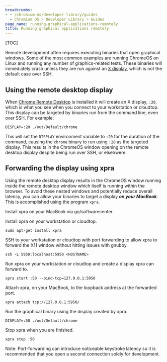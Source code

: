 ```yaml
---
breadcrumbs:
- - /chromium-os/developer-library/guides
  - Chromium OS > Developer Library > Guides
page_name: running-graphical-applications-remotely
title: Running graphical applications remotely
---
```


[TOC]

Remote development often requires executing binaries that open graphical
windows. Some of the most common examples are running ChromeOS on Linux and
running any number of graphics-related tests. These binaries will immediately
crash unless they are run against an
[X display](https://en.wikipedia.org/wiki/X_Window_System), which is not the
default case over SSH.

## Using the remote desktop display

When [Chrome Remote Desktop](https://remotedesktop.corp.google.com/) is
installed it will create an X display, `:20`, which is what you see when you
connect to your workstation or cloudtop. This display can be targeted by
binaries run from the command line, even over SSH. For example:

```shell
DISPLAY=:20 ./out/Default/chrome
```

This will set the `DISPLAY` environment variable to `:20` for the duration of
the command, causing the `chrome` binary to run using `:20` as the targeted
display. This results in the ChromeOS window opening on the remote desktop
display despite being run over SSH, or elsehwere.

## Forwarding the display using xpra

Using the remote desktop display results in the ChromeOS window running inside
the remote desktop window which itself is running within the browser. To avoid
these nested windows and potentially reduce overall latency, you can allow your
binaries to target a display ***on your MacBook***. This is accomplished using
the program `xpra`.

Install xpra on your MacBook via go/softwarecenter.

Install xpra on your workstation or cloudtop.

```shell
sudo apt-get install xpra
```

SSH to your workstation or cloudtop with port forwarding to allow xpra to
forward the X11 window without hitting issues with gnubby.

```shell
ssh -L 5950:localhost:5950 <HOSTNAME>
```

Run xpra on your workstation or cloudtop and create a display xpra can forward
to.

```shell
xpra start :50 --bind-tcp=127.0.0.1:5950
```

Attach xpra, on your MacBook, to the loopback address at the forwarded port.

```shell
xpra attach tcp://127.0.0.1:5950/
```

Run the graphical binary using the display created by xpra.

```shell
DISPLAY=:50 ./out/Default/chrome
```

Stop xpra when you are finished.

```shell
xpra stop :50
```

Note: Port-forwarding can introduce noticeable keystroke latency so it is
recommended that you open a second connection solely for development.
